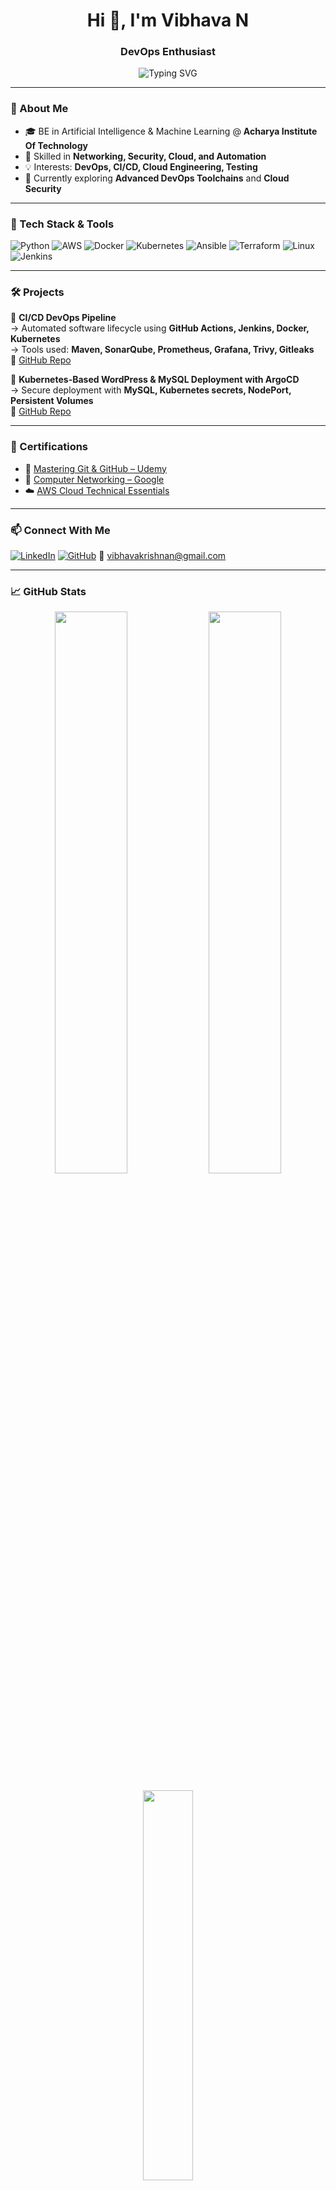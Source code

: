 <h1 align="center">Hi 👋, I'm Vibhava N</h1>
<h3 align="center"> DevOps Enthusiast</h3>

<p align="center">
  <img src="https://readme-typing-svg.demolab.com?font=Fira+Code&size=22&pause=1000&center=true&vCenter=true&width=435&lines= Networking+%7C+Cloud+%7C+DevOps+%7C+Automation;Python+%7C+AWS+%7C+Kubernetes+%7C+CI%2FCD" alt="Typing SVG" />
</p>

---

### 🚀 About Me

- 🎓 BE in Artificial Intelligence & Machine Learning @ **Acharya Institute Of Technology**
- 🔧 Skilled in **Networking, Security, Cloud, and Automation**
- 💡 Interests: **DevOps, CI/CD, Cloud Engineering, Testing**
- 🌱 Currently exploring **Advanced DevOps Toolchains** and **Cloud Security**


---

### 🧰 Tech Stack & Tools

![Python](https://img.shields.io/badge/Python-3776AB?style=for-the-badge&logo=python&logoColor=white)
![AWS](https://img.shields.io/badge/AWS-FF9900?style=for-the-badge&logo=amazonaws&logoColor=white)
![Docker](https://img.shields.io/badge/Docker-2496ED?style=for-the-badge&logo=docker&logoColor=white)
![Kubernetes](https://img.shields.io/badge/Kubernetes-326CE5?style=for-the-badge&logo=kubernetes&logoColor=white)
![Ansible](https://img.shields.io/badge/Ansible-EE0000?style=for-the-badge&logo=ansible&logoColor=white)
![Terraform](https://img.shields.io/badge/Terraform-623CE4?style=for-the-badge&logo=terraform&logoColor=white)
![Linux](https://img.shields.io/badge/Linux-FCC624?style=for-the-badge&logo=linux&logoColor=black)
![Jenkins](https://img.shields.io/badge/Jenkins-D24939?style=for-the-badge&logo=jenkins&logoColor=white)

---

### 🛠️ Projects

🔹 **CI/CD DevOps Pipeline**  
→ Automated software lifecycle using **GitHub Actions, Jenkins, Docker, Kubernetes**  
→ Tools used: **Maven, SonarQube, Prometheus, Grafana, Trivy, Gitleaks**  
🔗 [GitHub Repo](https://github.com/nightsky213/cicd-project.git)

🔹 **Kubernetes-Based WordPress \& MySQL Deployment with ArgoCD**  
→ Secure deployment with **MySQL, Kubernetes secrets, NodePort, Persistent Volumes**  
🔗 [GitHub Repo](https://github.com/nightsky213/Devops.git)

---

### 🏅 Certifications

- 📘 [Mastering Git & GitHub – Udemy](https://www.udemy.com/certificate/UC-567d6882-d379-45fb-b46f-1ff7187fe931/)
- 📡 [Computer Networking – Google](https://coursera.org/verify/DWWQLY83SCQH)
- ☁️ [AWS Cloud Technical Essentials](https://coursera.org/verify/CI65JSPT1LZI)

---

### 📫 Connect With Me

[![LinkedIn](https://img.shields.io/badge/LinkedIn-blue?style=flat&logo=linkedin&labelColor=blue)](https://linkedin.com/in/vibhava-n-744892283)
[![GitHub](https://img.shields.io/badge/GitHub-100000?style=flat&logo=github&logoColor=white)](https://github.com/nightsky213)
📧 vibhavakrishnan@gmail.com  

---

### 📈 GitHub Stats

<p align="center">
  <img src="https://github-readme-stats.vercel.app/api?username=nightsky213&show_icons=true&theme=radical" width="48%" />
  <img src="https://github-readme-streak-stats.herokuapp.com/?user=nightsky213&theme=radical" width="48%" />
</p>

<p align="center">
  <img src="https://github-readme-stats.vercel.app/api/top-langs/?username=nightsky213&layout=compact&theme=radical" width="40%" />
</p>

---

